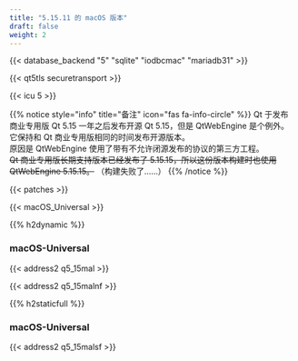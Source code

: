 ```yaml
---
title: "5.15.11 的 macOS 版本"
draft: false
weight: 2
---
```


{{< database_backend "5" "sqlite" "iodbcmac" "mariadb31" >}}

{{< qt5tls securetransport >}}

{{< icu 5 >}}

{{% notice style="info" title="备注"  icon="fas fa-info-circle" %}}
Qt 于发布商业专用版 Qt 5.15 一年之后发布开源 Qt 5.15，但是 QtWebEngine 是个例外。它保持和 Qt 商业专用版相同的时间发布开源版本。  
原因是 QtWebEngine 使用了带有不允许闭源发布的协议的第三方工程。  
~~Qt 商业专用版长期支持版本已经发布了 5.15.15，所以这份版本构建时也使用 QtWebEngine 5.15.15。~~ （构建失败了……）
{{% /notice %}}

{{< patches >}}

{{< macOS_Universal >}}

{{% h2dynamic %}}

### macOS-Universal

{{< address2 q5_15mal >}}

{{< address2 q5_15malnf >}}

{{% h2staticfull %}}

### macOS-Universal

{{< address2 q5_15malsf >}}
